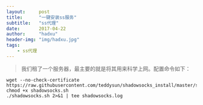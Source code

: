 ```yaml
---
layout:     post
title:      "一键安装ss服务"
subtitle:   "ss代理"
date:       2017-04-22
author:     "hadxu"
header-img: "img/hadxu.jpg"
tags:
    - ss代理
---
```


> 我们租了一个服务器，最主要的就是将其用来科学上网。配置命令如下：

	wget --no-check-certificate https://raw.githubusercontent.com/teddysun/shadowsocks_install/master/shadowsocks.sh
	chmod +x shadowsocks.sh
	./shadowsocks.sh 2>&1 | tee shadowsocks.log